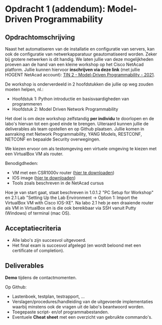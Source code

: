 # Opdracht 1 (addendum): Model-Driven Programmability

## Opdrachtomschrijving

Naast het automatiseren van de installatie en configuratie van servers, kan ook de configuratie van netwerkapparatuur geautomatiseerd worden. Zeker bij grotere netwerken is dit handig. We laten jullie van deze mogelijkheden proeven aan de hand van een kleine workshop op het Cisco NetAcad platform. Jullie kunnen hiervoor **inschrijven via deze link** (met jullie HOGENT NetAcad account): [TIN 2 - Model-Driven Programmability - 2021](https://www.netacad.com/portal/web/self-enroll/m/course-142372).

De workshop is onderverdeeld in 2 hoofdstukken die jullie op weg zouden moeten helpen, nl.:
- Hoofdstuk 1: Python introductie en basisvaardigheden van programmeren
- Hoofdstuk 2: Model Driven Network Programmability

Het doel is om deze workshop zelfstandig **per individu** te doorlopen en de labo's hiervan tot een goed einde te brengen. Uiteraard kunnen jullie de deliverables als team opstellen en op Github plaatsen. Jullie komen in aanraking met Network Programmability, YANG Models, RESTCONF, NETCONF en bepaalde Security overwegingen.

We kiezen ervoor om als testomgeving een virtuele omgeving te kiezen met een VirtualBox VM als router.

Benodigdheden:
- VM met een CSR1000v router ([hier te downloaden](https://filesender.belnet.be/?s=download&token=bb7d86a5-6b0e-4752-8702-2c5d930350c9))
- IOS image ([hier te downloaden](https://filesender.belnet.be/?s=download&token=bb7d86a5-6b0e-4752-8702-2c5d930350c9))
- Tools zoals beschreven in de NetAcad cursus

Hoe je van start gaat, staat beschreven in 1.0.1.2 "PC Setup for Workshop" en 2.1 Lab "Setting Up the Lab Environment -> Option 1: Import the VirtualBox VM with Cisco IOS-XE". Na labo 2.1 heb je een draaiende router als VM in VirtualBox en is die ook bereikbaar via SSH vanuit Putty (Windows) of terminal (mac OS).

## Acceptatiecriteria

- Alle labo's zijn succesvol uitgevoerd.
- Het final exam is succesvol afgelegd (en wordt beloond met een certificate of completion).

## Deliverables

**Demo** tijdens de contactmomenten.

Op Github:

- Lastenboek, testplan, testrapport, ...
- Verslagen/procedures/handleiding van de uitgevoerde implementaties waarbij minstens ook de vragen uit de labo's beantwoord worden.
- Toegepaste script- en/of programmabestanden.
- Eventuele **Cheat sheet** met een overzicht van gebruikte commando's.
